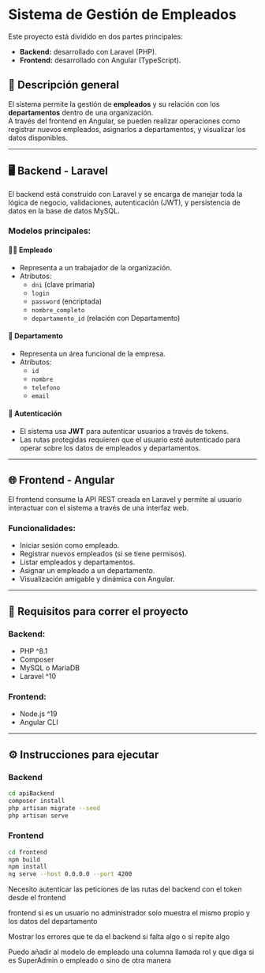 # Sistema de Gestión de Empleados

Este proyecto está dividido en dos partes principales:  
- **Backend:** desarrollado con Laravel (PHP).
- **Frontend:** desarrollado con Angular (TypeScript).

## 🧠 Descripción general

El sistema permite la gestión de **empleados** y su relación con los **departamentos** dentro de una organización.  
A través del frontend en Angular, se pueden realizar operaciones como registrar nuevos empleados, asignarlos a departamentos, y visualizar los datos disponibles.

---

## 🖥️ Backend - Laravel

El backend está construido con Laravel y se encarga de manejar toda la lógica de negocio, validaciones, autenticación (JWT), y persistencia de datos en la base de datos MySQL.

### Modelos principales:

#### 🧑‍💼 Empleado
- Representa a un trabajador de la organización.
- Atributos:
  - `dni` (clave primaria)
  - `login`
  - `password` (encriptada)
  - `nombre_completo`
  - `departamento_id` (relación con Departamento)

#### 🏢 Departamento
- Representa un área funcional de la empresa.
- Atributos:
  - `id`
  - `nombre`
  - `telefono`
  - `email`

#### 🔐 Autenticación
- El sistema usa **JWT** para autenticar usuarios a través de tokens.
- Las rutas protegidas requieren que el usuario esté autenticado para operar sobre los datos de empleados y departamentos.

---

## 🌐 Frontend - Angular

El frontend consume la API REST creada en Laravel y permite al usuario interactuar con el sistema a través de una interfaz web.

### Funcionalidades:
- Iniciar sesión como empleado.
- Registrar nuevos empleados (si se tiene permisos).
- Listar empleados y departamentos.
- Asignar un empleado a un departamento.
- Visualización amigable y dinámica con Angular.

---

## 🚀 Requisitos para correr el proyecto

### Backend:
- PHP ^8.1
- Composer
- MySQL o MariaDB
- Laravel ^10

### Frontend:
- Node.js ^19
- Angular CLI

---

## ⚙️ Instrucciones para ejecutar

### Backend
```bash
cd apiBackend
composer install
php artisan migrate --seed
php artisan serve
```

### Frontend
```bash
cd frontend 
npm build
npm install
ng serve --host 0.0.0.0 --port 4200
```


Necesito autenticar las peticiones de las rutas del backend con el token desde el frontend 

frontend si es un usuario no administrador solo muestra el mismo propio y los datos del departamento 

Mostrar los errores que te da el backend si falta algo o si repite algo

Puedo añadir al modelo de empleado una columna llamada rol y que diga si es SuperAdmin o empleado o sino de otra manera


